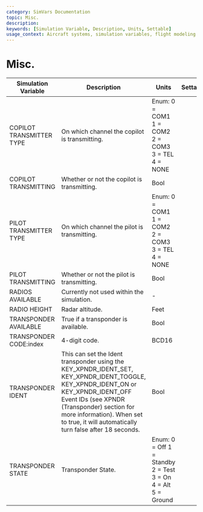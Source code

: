 ```yaml
---
category: SimVars Documentation
topic: Misc.
description: 
keywords: [Simulation Variable, Description, Units, Settable]
usage_context: Aircraft systems, simulation variables, flight modeling
---
```


# Misc.

| Simulation Variable | Description | Units | Settable |
| --- | --- | --- | --- |
| COPILOT TRANSMITTER TYPE | On which channel the copilot is transmitting. | Enum: 0 = COM1 1 = COM2 2 = COM3 3 = TEL 4 = NONE |  |
| COPILOT TRANSMITTING | Whether or not the copilot is transmitting. | Bool |  |
| PILOT TRANSMITTER TYPE | On which channel the pilot is transmitting. | Enum: 0 = COM1 1 = COM2 2 = COM3 3 = TEL 4 = NONE |  |
| PILOT TRANSMITTING | Whether or not the pilot is transmitting. | Bool |  |
| RADIOS AVAILABLE | Currently not used within the simulation. | - |  |
| RADIO HEIGHT | Radar altitude. | Feet |  |
| TRANSPONDER AVAILABLE | True if a transponder is available. | Bool |  |
| TRANSPONDER CODE:index | 4-digit code. | BCD16 |  |
| TRANSPONDER IDENT | This can set the Ident transponder using the KEY_XPNDR_IDENT_SET, KEY_XPNDR_IDENT_TOGGLE, KEY_XPNDR_IDENT_ON or KEY_XPNDR_IDENT_OFF Event IDs (see XPNDR (Transponder) section for more information). When set to true, it will automatically turn false after 18 seconds. | Bool |  |
| TRANSPONDER STATE | Transponder State. | Enum: 0 = Off 1 = Standby 2 = Test 3 = On 4 = Alt 5 = Ground |  |